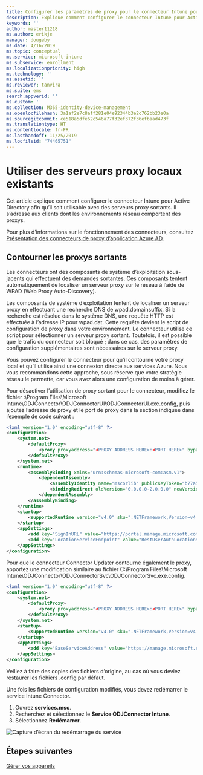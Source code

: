 ```yaml
---
title: Configurer les paramètres de proxy pour le connecteur Intune pour Active Directory
description: Explique comment configurer le connecteur Intune pour Active Directory afin qu’il soit utilisable avec des serveurs proxy locaux existants.
keywords: ''
author: master11218
ms.author: erikje
manager: dougeby
ms.date: 4/16/2019
ms.topic: conceptual
ms.service: microsoft-intune
ms.subservice: enrollment
ms.localizationpriority: high
ms.technology: ''
ms.assetid: ''
ms.reviewer: tanvira
ms.suite: ems
search.appverid: ''
ms.custom: ''
ms.collection: M365-identity-device-management
ms.openlocfilehash: 3a1af2e7c8aff281e04e92344b3e2c762bb23e0a
ms.sourcegitcommit: ce518a5dfe62c546a77f32ef372f36efbaad473f
ms.translationtype: HT
ms.contentlocale: fr-FR
ms.lasthandoff: 11/25/2019
ms.locfileid: "74465751"
---
```

# <a name="work-with-existing-on-premises-proxy-servers"></a>Utiliser des serveurs proxy locaux existants

Cet article explique comment configurer le connecteur Intune pour Active Directory afin qu’il soit utilisable avec des serveurs proxy sortants. Il s’adresse aux clients dont les environnements réseau comportent des proxys.

Pour plus d’informations sur le fonctionnement des connecteurs, consultez [Présentation des connecteurs de proxy d’application Azure AD](https://docs.microsoft.com/azure/active-directory/manage-apps/application-proxy-connectors).

## <a name="bypass-outbound-proxies"></a>Contourner les proxys sortants

Les connecteurs ont des composants de système d’exploitation sous-jacents qui effectuent des demandes sortantes. Ces composants tentent automatiquement de localiser un serveur proxy sur le réseau à l’aide de WPAD (Web Proxy Auto-Discovery).

Les composants de système d’exploitation tentent de localiser un serveur proxy en effectuant une recherche DNS de wpad.domainsuffix. Si la recherche est résolue dans le système DNS, une requête HTTP est effectuée à l’adresse IP pour wpad.dat. Cette requête devient le script de configuration de proxy dans votre environnement. Le connecteur utilise ce script pour sélectionner un serveur proxy sortant. Toutefois, il est possible que le trafic du connecteur soit bloqué ; dans ce cas, des paramètres de configuration supplémentaires sont nécessaires sur le serveur proxy.

Vous pouvez configurer le connecteur pour qu’il contourne votre proxy local et qu’il utilise ainsi une connexion directe aux services Azure. Nous vous recommandons cette approche, sous réserve que votre stratégie réseau le permette, car vous avez alors une configuration de moins à gérer.

Pour désactiver l’utilisation de proxy sortant pour le connecteur, modifiez le fichier :\Program Files\Microsoft Intune\ODJConnector\ODJConnectorUI\ODJConnectorUI.exe.config, puis ajoutez l’adresse de proxy et le port de proxy dans la section indiquée dans l’exemple de code suivant :

```xml
<?xml version="1.0" encoding="utf-8" ?>
<configuration>
    <system.net>  
        <defaultProxy>   
            <proxy proxyaddress="<PROXY ADDRESS HERE>:<PORT HERE>" bypassonlocal="True" usesystemdefault="True"/>   
        </defaultProxy>  
    </system.net>
    <runtime>
        <assemblyBinding xmlns="urn:schemas-microsoft-com:asm.v1">
            <dependentAssembly>
                <assemblyIdentity name="mscorlib" publicKeyToken="b77a5c561934e089" culture="neutral"/>
                <bindingRedirect oldVersion="0.0.0.0-2.0.0.0" newVersion="4.6.0.0" />
            </dependentAssembly>
        </assemblyBinding>
    </runtime>
    <startup> 
        <supportedRuntime version="v4.0" sku=".NETFramework,Version=v4.6" />
    </startup>
    <appSettings>
        <add key="SignInURL" value="https://portal.manage.microsoft.com/Home/ClientLogon"/>
        <add key="LocationServiceEndpoint" value="RestUserAuthLocationService/RestUserAuthLocationService/ServiceAddresses"/>
    </appSettings>
</configuration>
```

Pour que le connecteur Connector Updater contourne également le proxy, apportez une modification similaire au fichier C:\Program Files\Microsoft Intune\ODJConnector\ODJConnectorSvc\ODJConnectorSvc.exe.config.

```xml
<?xml version="1.0" encoding="utf-8" ?>
<configuration>
    <system.net>  
        <defaultProxy>   
            <proxy proxyaddress="<PROXY ADDRESS HERE>:<PORT HERE>" bypassonlocal="True" usesystemdefault="True"/>   
        </defaultProxy>  
    </system.net>
    <startup>
        <supportedRuntime version="v4.0" sku=".NETFramework,Version=v4.6" />
    </startup>
    <appSettings>
        <add key="BaseServiceAddress" value="https://manage.microsoft.com/" />
    </appSettings>
</configuration>
```

Veillez à faire des copies des fichiers d’origine, au cas où vous deviez restaurer les fichiers .config par défaut.

Une fois les fichiers de configuration modifiés, vous devez redémarrer le service Intune Connector. 

1. Ouvrez **services.msc**.
2. Recherchez et sélectionnez le **Service ODJConnector Intune**.
3. Sélectionnez **Redémarrer**.

![Capture d’écran du redémarrage du service](./media/autopilot-hybrid-connector-proxy/service-restart.png)


## <a name="next-steps"></a>Étapes suivantes

[Gérer vos appareils](../remote-actions/device-management.md)
